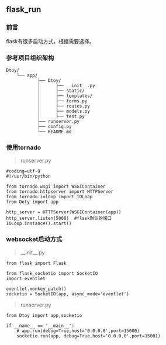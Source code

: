 ## flask_run

### 前言
flask有很多启动方式，根据需要选择。

### 参考项目组织架构

	Dtoy/
		└── app/
		        ├── Dtoy/
		        │      ├── __init__.py
		        │      ├── static/
		        │      ├── templates/
		        │      ├── forms.py
		        │      ├── routes.py
				│      ├── models.py
				│      ├── test.py
		        ├── runserver.py     
 				├── config.py      
		        └── README.md


### 使用tornado

>runserver.py

	#coding=utf-8
	#!/usr/bin/python
	
	from tornado.wsgi import WSGIContainer
	from tornado.httpserver import HTTPServer
	from tornado.ioloop import IOLoop
	from Doty import app
	
	http_server = HTTPServer(WSGIContainer(app))
	http_server.listen(5000)  #flask默认的端口
	IOLoop.instance().start()

### websocket启动方式


>\_\_init\_\_.py

	from flask import Flask

	from flask_socketio import SocketIO
	import eventlet
	
	eventlet.monkey_patch()
	socketio = SocketIO(app, async_mode='eventlet')

>runserver.py

	from Dtoy import app,socketio

	if __name__ == '__main__':
		# app.run(debug=True,host='0.0.0.0',port=15000)
	    socketio.run(app, debug=True,host='0.0.0.0',port=15001)

	
